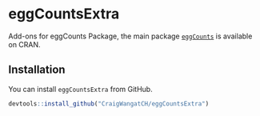 # eggCountsExtra
Add-ons for eggCounts Package, the main package [`eggCounts`](https://CRAN.R-project.org/package=eggCounts) is available on CRAN.



## Installation

You can install `eggCountsExtra` from GitHub. 

```r
devtools::install_github("CraigWangatCH/eggCountsExtra")
```

